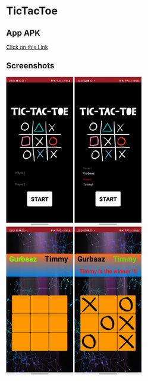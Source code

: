 # TicTacToe

## App APK
<a href="https://drive.google.com/drive/folders/1SIGLgZOIxP6kfh-lcF5Cz2I-J70nPIJE?usp=sharing">Click on this Link</a>

## Screenshots

<img src="README_RESOURCES/1.jpg" height="400px" width="180px">
<img src="README_RESOURCES/2.jpg" height="400px" width="180px">
<img src="README_RESOURCES/3.jpg" height="400px" width="180px">
<img src="README_RESOURCES/4.jpg" height="400px" width="180px">
